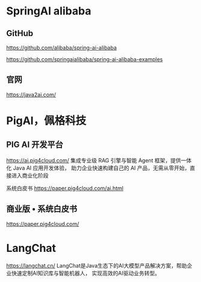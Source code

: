 

# SpringAI alibaba

## GitHub
https://github.com/alibaba/spring-ai-alibaba

https://github.com/springaialibaba/spring-ai-alibaba-examples

## 官网
https://java2ai.com/



# PigAI，佩格科技


## PIG AI 开发平台
https://ai.pig4cloud.com/
集成专业级 RAG 引擎与智能 Agent 框架，提供一体化 Java AI 应用开发体验， 助力企业快速构建自己的 AI 产品，无需从零开始，直接进入商业化阶段

系统白皮书
https://paper.pig4cloud.com/ai.html

## 商业版 • 系统白皮书
https://paper.pig4cloud.com/

# LangChat
https://langchat.cn/
LangChat是Java生态下的AI大模型产品解决方案，帮助企业快速定制AI知识库与智能机器人，
实现高效的AI驱动业务转型。